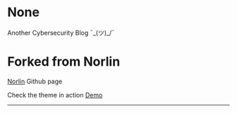 # None

Another Cybersecurity Blog ¯\_(ツ)_/¯


# Forked from Norlin

[Norlin](https://github.com/RazorSPoint/razorspoint.github.io) Github page 


Check the theme in action [Demo](https://norlin.netlify.app/)

* * *
